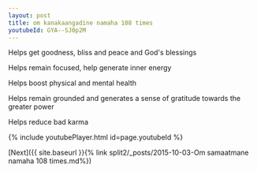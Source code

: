 ```yaml
---
layout: post
title: om kanakaangadine namaha 108 times
youtubeId: GYA--SJ0p2M
---
```

 
 
Helps get goodness, bliss and peace and God's blessings
 
Helps remain focused, help generate inner energy 
 
Helps boost physical and mental health 
 
Helps remain grounded and generates a sense of gratitude towards the greater power 
 
Helps reduce bad karma
 
 
 
 


{% include youtubePlayer.html id=page.youtubeId %}
 
[Next]({{ site.baseurl }}{% link  split2/_posts/2015-10-03-Om samaatmane namaha 108 times.md%})
 
